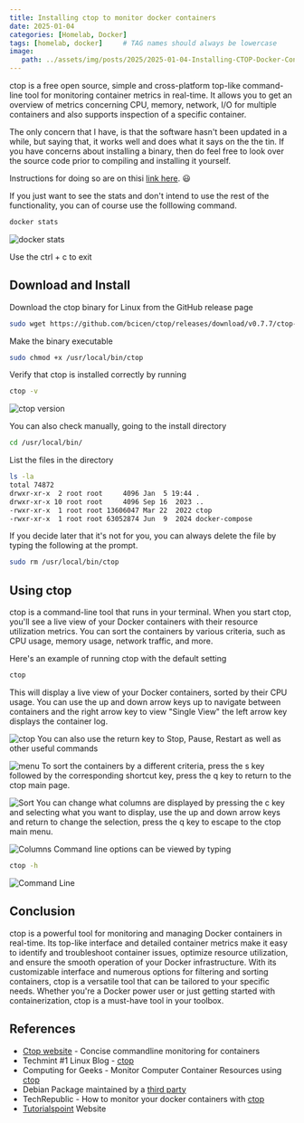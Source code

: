 ```yaml
---
title: Installing ctop to monitor docker containers
date: 2025-01-04
categories: [Homelab, Docker]
tags: [homelab, docker]     # TAG names should always be lowercase
image: 
   path: ../assets/img/posts/2025/2025-01-04-Installing-CTOP-Docker-Container/screencap.webp
---
```


ctop is a free open source, simple and cross-platform top-like command-line tool for monitoring container metrics in real-time. It allows you to get an overview of metrics concerning CPU, memory, network, I/O for multiple containers and also supports inspection of a specific container.

The only concern that I have, is that the software hasn't been updated in a while, but saying that, it works well and does what it says on the the tin. If you have concerns about installing a binary, then do feel free to look over the source code prior to compiling and installing it yourself.

Instructions for doing so are on thisi [link here](https://github.com/bcicen/ctop/). 😃

If you just want to see the stats and don't intend to use the rest of the functionality, you can of course use the folllowing command.

```bash
docker stats
```

![docker stats](../assets/img/posts/2025/2025-01-04-Installing-CTOP-Docker-Container/docker_stats.webp)

Use the ctrl + c to exit

## Download and Install

Download the ctop binary for Linux from the GitHub release page

```bash
sudo wget https://github.com/bcicen/ctop/releases/download/v0.7.7/ctop-0.7.7-linux-amd64 -O /usr/local/bin/ctop
```

Make the binary executable

```bash
sudo chmod +x /usr/local/bin/ctop
```

Verify that ctop is installed correctly by running

```bash
ctop -v
```

![ctop version](../assets/img/posts/2025/2025-01-04-Installing-CTOP-Docker-Container/ctop_version.webp)

You can also check manually, going to the install directory

```bash
cd /usr/local/bin/
```

List the files in the directory

```bash
ls -la
total 74872
drwxr-xr-x  2 root root     4096 Jan  5 19:44 .
drwxr-xr-x 10 root root     4096 Sep 16  2023 ..
-rwxr-xr-x  1 root root 13606047 Mar 22  2022 ctop
-rwxr-xr-x  1 root root 63052874 Jun  9  2024 docker-compose
```

If you decide later that it's not for you, you can always delete the file by typing the following at the prompt.

```bash
sudo rm /usr/local/bin/ctop
```

## Using ctop

ctop is a command-line tool that runs in your terminal. When you start ctop, you'll see a live view of your Docker containers with their resource utilization metrics. You can sort the containers by various criteria, such as CPU usage, memory usage, network traffic, and more.

Here's an example of running ctop with the default setting

```bash
ctop
```

This will display a live view of your Docker containers, sorted by their CPU usage. You can use the up and down arrow keys up to navigate between containers and the right arrow key to view "Single View" the left arrow key displays the container log.

![ctop](../assets/img/posts/2025/2025-01-04-Installing-CTOP-Docker-Container/ctop.webp)
You can also use the return key to Stop, Pause, Restart as well as other useful commands

![menu](../assets/img/posts/2025/2025-01-04-Installing-CTOP-Docker-Container/menu.webp)
To sort the containers by a different criteria, press the s key followed by the corresponding shortcut key, press the q key to return to the ctop main page.

![Sort](../assets/img/posts/2025/2025-01-04-Installing-CTOP-Docker-Container/sort.webp)
You can change what columns are displayed by pressing the c key and selecting what you want to display, use the up and down arrow keys and return to change the selection, press the q key to escape to the ctop main menu.

![Columns](../assets/img/posts/2025/2025-01-04-Installing-CTOP-Docker-Container/columns.webp)
Command line options can be viewed by typing

```bash
ctop -h
```

![Command Line](../assets/img/posts/2025/2025-01-04-Installing-CTOP-Docker-Container/ctop_commands.webp)

## Conclusion

ctop is a powerful tool for monitoring and managing Docker containers in real-time. Its top-like interface and detailed container metrics make it easy to identify and troubleshoot container issues, optimize resource utilization, and ensure the smooth operation of your Docker infrastructure. With its customizable interface and numerous options for filtering and sorting containers, ctop is a versatile tool that can be tailored to your specific needs. Whether you're a Docker power user or just getting started with containerization, ctop is a must-have tool in your toolbox.

## References

- [Ctop website](https://ctop.sh) - Concise commandline monitoring for containers
- Techmint #1 Linux Blog - [ctop](https://www.tecmint.com/ctop-monitor-docker-containers/)
- Computing for Geeks - Monitor Computer Container Resources using [ctop](https://computingforgeeks.com/monitor-docker-container-resources-using-ctop/)
- Debian Package maintained by a [third party](https://packages.azlux.fr/)
- TechRepublic - How to monitor your docker containers with [ctop](https://www.techrepublic.com/article/how-to-monitor-your-docker-containers-with-ctop/)
- [Tutorialspoint](https://www.tutorialspoint.com/ctop-ndash-top-like-interface-for-monitoring-docker-containers) Website
